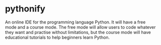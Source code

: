 # pythonify
An online IDE for the programming language Python. It will have a free mode and a course mode. The free mode will allow users to code whatever they want and practise without limitations, but the course mode will have educational tutorials to help beginners learn Python.
